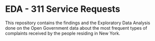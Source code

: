 # EDA - 311 Service Requests
This repository contains the findings and the Exploratory Data Analysis done on the Open Government data about the most frequent types of complaints received by the people residing in New York.
